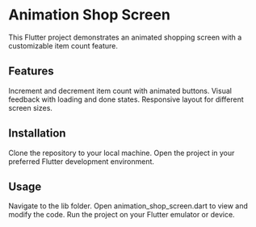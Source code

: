 # Animation Shop Screen
This Flutter project demonstrates an animated shopping screen with a customizable item count feature.

## Features
Increment and decrement item count with animated buttons.
Visual feedback with loading and done states.
Responsive layout for different screen sizes.

## Installation
Clone the repository to your local machine.
Open the project in your preferred Flutter development environment.

## Usage
Navigate to the lib folder.
Open animation_shop_screen.dart to view and modify the code.
Run the project on your Flutter emulator or device.
